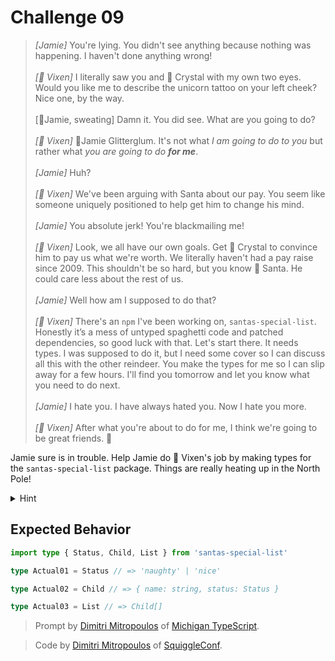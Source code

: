 # Challenge 09

> _[Jamie]_ You're lying. You didn't see anything because nothing was happening. I haven't done anything wrong!\
> \
> _[🌟 Vixen]_ I literally saw you and 💋 Crystal with my own two eyes. Would you like me to describe the unicorn tattoo on your left cheek? Nice one, by the way.\
> \
> [🪩Jamie, sweating] Damn it. You did see. What are you going to do?\
> \
> _[🌟 Vixen]_ 🪩Jamie Glitterglum. It's not what _I am going to do to you_ but rather what _you are going to do **for me**_.\
> \
> _[Jamie]_ Huh?\
> \
> _[🌟 Vixen]_ We've been arguing with Santa about our pay. You seem like someone uniquely positioned to help get him to change his mind.\
> \
> _[Jamie]_ You absolute jerk! You're blackmailing me!\
> \
> _[🌟 Vixen]_ Look, we all have our own goals. Get 💋 Crystal to convince him to pay us what we're worth. We literally haven't had a pay raise since 2009. This shouldn't be so hard, but you know 🎅 Santa. He could care less about the rest of us.\
> \
> _[Jamie]_ Well how am I supposed to do that?\
> \
> _[🌟 Vixen]_ There's an `npm` I've been working on, `santas-special-list`. Honestly it’s a mess of untyped spaghetti code and patched dependencies, so good luck with that. Let's start there. It needs types. I was supposed to do it, but I need some cover so I can discuss all this with the other reindeer. You make the types for me so I can slip away for a few hours. I'll find you tomorrow and let you know what you need to do next.\
> \
> _[Jamie]_ I hate you. I have always hated you. Now I hate you more.\
> \
> _[🌟 Vixen]_ After what you're about to do for me, I think we're going to be great friends. 🖤

Jamie sure is in trouble. Help Jamie do 🌟 Vixen's job by making types for the `santas-special-list` package. Things are really heating up in the North Pole!

<details>
<summary>Hint</summary>
What do you do, in TypeScript, if you have a situation where there's an <code>npm</code> you'd like to use but it doesn't have types? You need some way to declare types for that node module.
</details>

## Expected Behavior

```ts
import type { Status, Child, List } from 'santas-special-list'

type Actual01 = Status // => 'naughty' | 'nice'

type Actual02 = Child // => { name: string, status: Status }

type Actual03 = List // => Child[]
```

> Prompt by [Dimitri Mitropoulos](https://github.com/dimitropoulos) of [Michigan TypeScript](https://michigantypescript.com/).

> Code by [Dimitri Mitropoulos](https://github.com/dimitropoulos) of [SquiggleConf](https://squiggleconf.com/).
